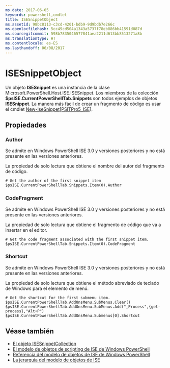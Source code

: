 ```yaml
---
ms.date: 2017-06-05
keywords: powershell,cmdlet
title: ISESnippetObject
ms.assetid: 98bc8113-c3cd-4201-bdb9-9d9bdb7e266c
ms.openlocfilehash: 5cc49cd504a1343a5737f78eb886bb41591d087d
ms.sourcegitcommit: 598b7835046577841aea2211d613bb8513271a8b
ms.translationtype: HT
ms.contentlocale: es-ES
ms.lasthandoff: 06/08/2017
---
```

# <a name="the-isesnippetobject"></a>ISESnippetObject
  Un objeto **ISESnippet** es una instancia de la clase Microsoft.PowerShell.Host.ISE.ISESnippet. Los miembros de la colección **$psISE.CurrentPowerShellTab.Snippets** son todos ejemplos de objetos **ISESnippet**. La manera más fácil de crear un fragmento de código es usar el cmdlet [New-IseSnippet&#91;PSITPro5_ISE&#93;](https://technet.microsoft.com/en-us/library/0a6339a3-2683-4a8e-8929-90ad9a95c3e0).

## <a name="properties"></a>Propiedades

###  <a name="DisplayName"></a> Author
  Se admite en Windows PowerShell ISE 3.0 y versiones posteriores y no está presente en las versiones anteriores. 

 La propiedad de solo lectura que obtiene el nombre del autor del fragmento de código.

```
# Get the author of the first snippet item
$psISE.CurrentPowerShellTab.Snippets.Item(0).Author

```

###  <a name="Action"></a> CodeFragment
  Se admite en Windows PowerShell ISE 3.0 y versiones posteriores y no está presente en las versiones anteriores. 

 La propiedad de solo lectura que obtiene el fragmento de código que va a insertar en el editor.

```
# Get the code fragment associated with the first snippet item.
$psISE.CurrentPowerShellTab.Snippets.Item(0).CodeFragment

```

###  <a name="Shortcut"></a> Shortcut
  Se admite en Windows PowerShell ISE 3.0 y versiones posteriores y no está presente en las versiones anteriores. 

 La propiedad de solo lectura que obtiene el método abreviado de teclado de Windows para el elemento de menú.

```
# Get the shortcut for the first submenu item.
$psISE.CurrentPowerShellTab.AddOnsMenu.SubMenus.Clear()
$psISE.CurrentPowerShellTab.AddOnsMenu.SubMenus.Add("_Process",{get-process},"Alt+P")
$psISE.CurrentPowerShellTab.AddOnsMenu.Submenus[0].Shortcut
```

## <a name="see-also"></a>Véase también
- [El objeto ISESnippetCollection](The-ISESnippetCollection-Object.md) 
- [El modelo de objetos de scripting de ISE de Windows PowerShell](The-Windows-PowerShell-ISE-Scripting-Object-Model.md) 
- [Referencia del modelo de objetos de ISE de Windows PowerShell](Windows-PowerShell-ISE-Object-Model-Reference.md) 
- [La jerarquía del modelo de objetos de ISE](The-ISE-Object-Model-Hierarchy.md)

  
